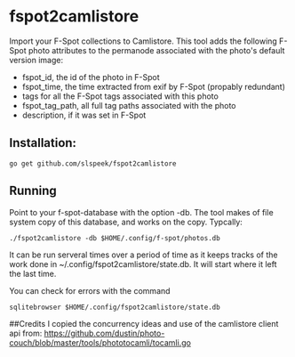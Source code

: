 fspot2camlistore
================

Import your F-Spot collections to Camlistore. This tool adds the following F-Spot photo attributes to the permanode associated with the photo's default version image:

  * fspot_id, the id of the photo in F-Spot
  * fspot_time, the time extracted from exif by F-Spot (propably redundant)
  * tags for all the F-Spot tags associated with this photo
  * fspot_tag_path, all full tag paths associated with the photo
  * description, if it was set in F-Spot

## Installation:

```
go get github.com/slspeek/fspot2camlistore
```

## Running
Point to your f-spot-database with the option -db.
The tool makes of file system copy of this database, and works on the copy.
Typcally:

```
./fspot2camlistore -db $HOME/.config/f-spot/photos.db
```
It can be run serveral times over a period of time as it keeps tracks of the work done in ~/.config/fspot2camlistore/state.db.
It will start where it left the last time.

You can check for errors with the command
```
sqlitebrowser $HOME/.config/fspot2camlistore/state.db
```
##Credits
I copied the concurrency ideas and use of the camlistore client api from:
https://github.com/dustin/photo-couch/blob/master/tools/phototocamli/tocamli.go
